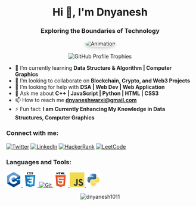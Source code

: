 <h1 align="center">Hi 👋, I'm Dnyanesh</h1>
<h3 align="center">Exploring the Boundaries of Technology</h3>

<p align="center">
  <img alt="Animation" width="500" src="https://media1.giphy.com/media/v1.Y2lkPTc5MGI3NjExcG5meTQ3em5sbG05bjJmeXRvNWRoZXR0emo0aG5sczlwamN4MXYycSZlcD12MV9pbnRlcm5hbF9naWZfYnlfaWQmY3Q9Zw/KR5Rpkiug3t5xqQnqc/giphy.gif" 
       style="border-radius: 50% !important; box-shadow: 0 4px 8px rgba(0, 0, 0, 0.2); overflow: hidden;" />
</p>

<p align="center">
  <img src="https://github-profile-trophy.vercel.app/?username=ryo-ma&theme=darkhub" alt="GitHub Profile Trophies" />
</p>


- 🌱 I’m currently learning **Data Structure & Algorithm | Computer Graphics**
- 👯 I’m looking to collaborate on **Blockchain, Crypto, and Web3 Projects**
- 🤝 I’m looking for help with **DSA | Web Dev | Web Application**
- 💬 Ask me about **C++ | JavaScript | Python | HTML | CSS3**
- 📫 How to reach me **dnyaneshwarxi@gmail.com**
- ⚡ Fun fact: **I am Currently Enhancing My Knowledge in Data Structures, Computer Graphics**

<h3 align="left">Connect with me:</h3>
<p align="left">
  <a href="https://twitter.com/dfulsundar77984" target="blank"><img align="center" src="https://raw.githubusercontent.com/rahuldkjain/github-profile-readme-generator/master/src/images/icons/Social/twitter.svg" alt="Twitter" height="30" width="40" /></a>
  <a href="https://linkedin.com/in/https://www.linkedin.com/in/dnyaneshwar-fulsundar-37ba77277?utm_source=share&utm_campaign=share_via&utm_content=profile&utm_medium=android_app" target="blank"><img align="center" src="https://raw.githubusercontent.com/rahuldkjain/github-profile-readme-generator/master/src/images/icons/Social/linked-in-alt.svg" alt="LinkedIn" height="30" width="40" /></a>
  <a href="https://www.hackerrank.com/dnyaneshwarxi" target="blank"><img align="center" src="https://raw.githubusercontent.com/rahuldkjain/github-profile-readme-generator/master/src/images/icons/Social/hackerrank.svg" alt="HackerRank" height="30" width="40" /></a>
  <a href="https://www.leetcode.com/dnyaneshxi" target="blank"><img align="center" src="https://raw.githubusercontent.com/rahuldkjain/github-profile-readme-generator/master/src/images/icons/Social/leet-code.svg" alt="LeetCode" height="30" width="40" /></a>
</p>

<h3 align="left">Languages and Tools:</h3>
<p align="left"> 
  <a href="https://www.w3schools.com/cpp/" target="_blank" rel="noreferrer"> 
    <img src="https://raw.githubusercontent.com/devicons/devicon/master/icons/cplusplus/cplusplus-original.svg" alt="C++" width="40" height="40"/> 
  </a> 
  <a href="https://www.w3schools.com/css/" target="_blank" rel="noreferrer"> 
    <img src="https://raw.githubusercontent.com/devicons/devicon/master/icons/css3/css3-original-wordmark.svg" alt="CSS3" width="40" height="40"/> 
  </a> 
  <a href="https://git-scm.com/" target="_blank" rel="noreferrer"> 
    <img src="https://www.vectorlogo.zone/logos/git-scm/git-scm-icon.svg" alt="Git" width="40" height="40"/> 
  </a> 
  <a href="https://www.w3.org/html/" target="_blank" rel="noreferrer"> 
    <img src="https://raw.githubusercontent.com/devicons/devicon/master/icons/html5/html5-original-wordmark.svg" alt="HTML5" width="40" height="40"/> 
  </a> 
  <a href="https://developer.mozilla.org/en-US/docs/Web/JavaScript" target="_blank" rel="noreferrer"> 
    <img src="https://raw.githubusercontent.com/devicons/devicon/master/icons/javascript/javascript-original.svg" alt="JavaScript" width="40" height="40"/> 
  </a> 
  <a href="https://www.python.org" target="_blank" rel="noreferrer"> 
    <img src="https://raw.githubusercontent.com/devicons/devicon/master/icons/python/python-original.svg" alt="Python" width="40" height="40"/> 
  </a> 
</p>

<p align="center">
  <img src="https://github-readme-streak-stats.herokuapp.com/?user=dnyanesh1011&theme=highcontrast" alt="dnyanesh1011" />
</p>
